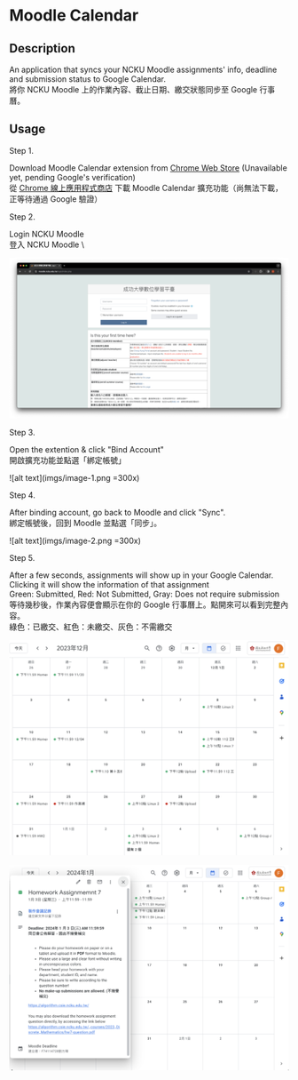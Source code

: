 # Moodle Calendar
## Description
An application that syncs your NCKU Moodle assignments' info, deadline and submission status to Google Calendar.\
將你 NCKU Moodle 上的作業內容、截止日期、繳交狀態同步至 Google 行事曆。

## Usage
Step 1.

Download Moodle Calendar extension from [Chrome Web Store]() (Unavailable yet, pending Google's verification)\
從 [Chrome 線上應用程式商店]() 下載 Moodle Calendar 擴充功能（尚無法下載，正等待通過 Google 驗證）


Step 2.

Login NCKU Moodle\
登入 NCKU Moodle \

![](imgs/image.png)

Step 3. 

Open the extention & click "Bind Account" \
開啟擴充功能並點選「綁定帳號」

![alt text](imgs/image-1.png =300x)


Step 4.

After binding account, go back to Moodle and click "Sync". \
綁定帳號後，回到 Moodle 並點選「同步」。

![alt text](imgs/image-2.png =300x)


Step 5.

After a few seconds, assignments will show up in your Google Calendar. Clicking it will show the information of that assignment \
Green: Submitted, Red: Not Submitted, Gray: Does not require submission \
等待幾秒後，作業內容便會顯示在你的 Google 行事曆上。點開來可以看到完整內容。 \
綠色：已繳交、紅色：未繳交、灰色：不需繳交 


![alt text](imgs/image-4.png)

![alt text](imgs/image-3.png )